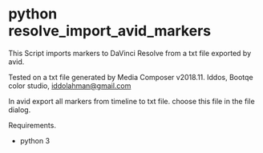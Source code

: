 # python resolve_import_avid_markers

This Script imports markers to DaVinci Resolve from a txt file exported by avid.

Tested on a txt file generated by Media Composer v2018.11.
Iddos, Bootqe color studio, iddolahman@gmail.com

In avid export all markers from timeline to txt file.
choose this file in the file dialog.

Requirements.
- python 3
